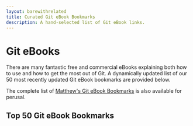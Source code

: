 ```yaml
---
layout: barewithrelated
title: Curated Git eBook Bookmarks
description: A hand-selected list of Git eBook links.
---
```


# Git eBooks

There are many fantastic free and commercial eBooks explaining both how to use and how to get the most out of Git. A dynamically updated list of our 50 most recently updated Git eBook bookmarks are provided below.

The complete list of [Matthew's Git eBook Bookmarks](https://pinboard.in/u:matthew.mccullough/t:git+ebook) is also available for perusal.

## Top 50 Git eBook Bookmarks

<script language="javascript" src="http://pinboard.in/widgets/v1/linkroll/?user=matthew.mccullough&count=50&tag=git,ebook"></script>

